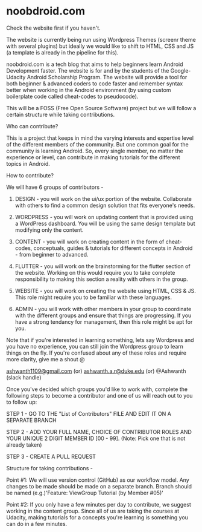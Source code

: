 # noobdroid.com
Check the website first if you haven't.

The website is currently being run using Wordpress Themes (screenr theme with several plugins) but ideally we would like to shift to HTML, CSS and JS (a template is already in the pipeline for this).

noobdroid.com is a tech blog that aims to help beginners learn Android Development faster.
The website is for and by the students of the Google-Udacity Android Scholarship Program. The website will provide a tool for both beginner & advanced coders to code faster and remember syntax better when working in the Android environment (by using custom boilerplate code called cheat-codes to pseudocode).

This will be a FOSS (Free Open Source Software) project but we will follow a certain structure while taking contributions. 

Who can contribute?

This is a project that keeps in mind the varying interests and expertise level of the different members of the community. But one common goal for the community is learning Android. So, every single member, no matter the experience or level, can contribute in making tutorials for the different topics in Android.

How to contribute?

We will have 6 groups of contributors -

1) DESIGN - you will work on the ui/ux portion of the website. Collaborate with others to find a common design solution that fits everyone's needs.

2) WORDPRESS - you will work on updating content that is provided using a WordPress dashboard. You will be using the same design template but modifying only the content.

3) CONTENT - you will work on creating content in the form of cheat-codes, conceptuals, guides & tutorials for different concepts in Android - from beginner to advanced.

4) FLUTTER - you will work on the brainstorming for the flutter section of the website. Working on this would require you to take complete responsibility to making this section a reality with others in the group.

5) WEBSITE - you will work on creating the website using HTML, CSS & JS. This role might require you to be familiar with these languages.

6) ADMIN - you will work with other members in your group to coordinate with the different groups and ensure that things are progressing. If you have a strong tendancy for management, then this role might be apt for you.

Note that if you're interested in learning something, lets say Wordpress and you have no experience, you can still join the Wordpress group to learn things on the fly. If you're confused about any of these roles and require more clarity, give me a shout @ 

ashwanth1109@gmail.com (or) ashwanth.a.r@duke.edu (or) @Ashwanth (slack handle)

Once you've decided which groups you'd like to work with, complete the following steps to become a contributor and one of us will reach out to you to follow up:

STEP 1 - GO TO THE "List of Contributors" FILE AND EDIT IT ON A SEPARATE BRANCH

STEP 2 - ADD YOUR FULL NAME, CHOICE OF CONTRIBUTOR ROLES AND YOUR UNIQUE 2 DIGIT MEMBER ID [00 - 99]. (Note: Pick one that is not already taken)

STEP 3 - CREATE A PULL REQUEST

Structure for taking contributions - 

Point #1:
We will use version control (GitHub) as our workflow model. Any changes to be made should be made on a separate branch. Branch should be named (e.g.)'Feature: ViewGroup Tutorial (by Member #05)'

Point #2:
If you only have a few minutes per day to contribute, we suggest working in the content group. Since all of us are taking the courses at Udacity, making tutorials for a concepts you're learning is something you can do in a few minutes.

